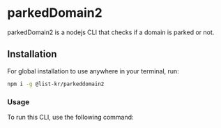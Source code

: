 # parkedDomain2
parkedDomain2 is a nodejs CLI that checks if a domain is parked or not.

## Installation
For global installation to use anywhere in your terminal, run:
```bash
npm i -g @list-kr/parkeddomain2
```

### Usage
To run this CLI, use the following command:
```bash
